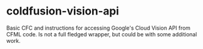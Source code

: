 # coldfusion-vision-api
Basic CFC and instructions for accessing Google's Cloud Vision API from CFML code. Is not a full fledged wrapper, but could be with some additional work.
